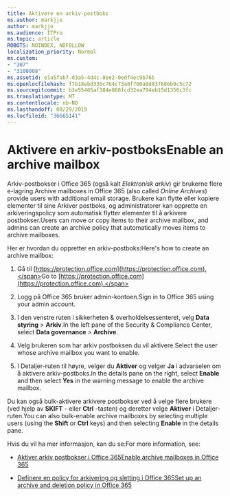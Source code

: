 ```yaml
---
title: Aktivere en arkiv-postboks
ms.author: markjjo
author: markjjo
ms.audience: ITPro
ms.topic: article
ROBOTS: NOINDEX, NOFOLLOW
localization_priority: Normal
ms.custom:
- "307"
- "3100008"
ms.assetid: e1a5fab7-d3a5-4d4c-8ee2-0edf4ec9b76b
ms.openlocfilehash: f7b18ebd330c764c73a8f760a0d837686b9c5c72
ms.sourcegitcommit: b3e55405af384e868fcd32ea794eb15d1356c3fc
ms.translationtype: MT
ms.contentlocale: nb-NO
ms.lasthandoff: 08/29/2019
ms.locfileid: "36665141"
---
```

# <a name="enable-an-archive-mailbox"></a><span data-ttu-id="53cf0-102">Aktivere en arkiv-postboks</span><span class="sxs-lookup"><span data-stu-id="53cf0-102">Enable an archive mailbox</span></span>

<span data-ttu-id="53cf0-103">Arkiv-postbokser i Office 365 (også kalt *Elektronisk arkiv*) gir brukerne flere e-lagring.</span><span class="sxs-lookup"><span data-stu-id="53cf0-103">Archive mailboxes in Office 365 (also called  *Online Archives*) provide users with additional email storage.</span></span> <span data-ttu-id="53cf0-104">Brukere kan flytte eller kopiere elementer til sine Arkiver postboks, og administratorer kan opprette en arkiveringspolicy som automatisk flytter elementer til å arkivere postbokser.</span><span class="sxs-lookup"><span data-stu-id="53cf0-104">Users can move or copy items to their archive mailbox, and admins can create an archive policy that automatically moves items to archive mailboxes.</span></span>
  
<span data-ttu-id="53cf0-105">Her er hvordan du oppretter en arkiv-postboks:</span><span class="sxs-lookup"><span data-stu-id="53cf0-105">Here's how to create an archive mailbox:</span></span>
  
1. <span data-ttu-id="53cf0-106">Gå til [https://protection.office.com](https://protection.office.com).</span><span class="sxs-lookup"><span data-stu-id="53cf0-106">Go to [https://protection.office.com](https://protection.office.com).</span></span>

2. <span data-ttu-id="53cf0-107">Logg på Office 365 bruker admin-kontoen.</span><span class="sxs-lookup"><span data-stu-id="53cf0-107">Sign in to Office 365 using your admin account.</span></span>

3. <span data-ttu-id="53cf0-108">I den venstre ruten i sikkerheten &amp; overholdelsessenteret, velg **Data styring** \> **Arkiv**.</span><span class="sxs-lookup"><span data-stu-id="53cf0-108">In the left pane of the Security &amp; Compliance Center, select **Data governance** \> **Archive**.</span></span>

4. <span data-ttu-id="53cf0-109">Velg brukeren som har arkiv postboksen du vil aktivere.</span><span class="sxs-lookup"><span data-stu-id="53cf0-109">Select the user whose archive mailbox you want to enable.</span></span>

5. <span data-ttu-id="53cf0-110">I Detaljer-ruten til høyre, velger du **Aktiver** og velger **Ja** i advarselen om å aktivere arkiv-postboks.</span><span class="sxs-lookup"><span data-stu-id="53cf0-110">In the details pane on the right, select **Enable** and then select **Yes** in the warning message to enable the archive mailbox.</span></span>

<span data-ttu-id="53cf0-111">Du kan også bulk-aktivere arkivere postbokser ved å velge flere brukere (ved hjelp av **SKIFT** - eller **Ctrl** -tasten) og deretter velge **Aktiver** i Detaljer-ruten.</span><span class="sxs-lookup"><span data-stu-id="53cf0-111">You can also bulk-enable archive mailboxes by selecting multiple users (using the **Shift** or **Ctrl** keys) and then selecting **Enable** in the details pane.</span></span>
  
<span data-ttu-id="53cf0-112">Hvis du vil ha mer informasjon, kan du se:</span><span class="sxs-lookup"><span data-stu-id="53cf0-112">For more information, see:</span></span>
  
- [<span data-ttu-id="53cf0-113">Aktiver arkiv postbokser i Office 365</span><span class="sxs-lookup"><span data-stu-id="53cf0-113">Enable archive mailboxes in Office 365</span></span>](https://support.office.com/article/enable-archive-mailboxes-in-the-office-365-security-compliance-center-268a109e-7843-405b-bb3d-b9393b2342ce)

- [<span data-ttu-id="53cf0-114">Definere en policy for arkivering og sletting i Office 365</span><span class="sxs-lookup"><span data-stu-id="53cf0-114">Set up an archive and deletion policy in Office 365</span></span>](https://support.office.com/article/Set-up-an-archive-and-deletion-policy-for-mailboxes-in-your-Office-365-organization-ec3587e4-7b4a-40fb-8fb8-8aa05aeae2ce)
